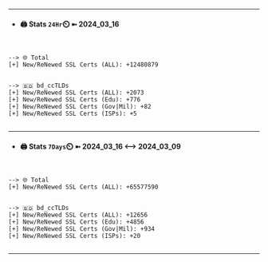 

---
- #### 🖨️ **Stats** `24Hr`⏲️ ➼ 2024_03_16
```console


--> 🌐 Total
[+] New/ReNewed SSL Certs (ALL): +12480879


--> 🇧🇩 bd_ccTLDs
[+] New/ReNewed SSL Certs (ALL): +2073
[+] New/ReNewed SSL Certs (Edu): +776
[+] New/ReNewed SSL Certs (Gov|Mil): +82
[+] New/ReNewed SSL Certs (ISPs): +5


```

---
- #### 🖨️ **Stats** `7Days`⏲️ ➼ 2024_03_16 <--> 2024_03_09
```console


--> 🌐 Total
[+] New/ReNewed SSL Certs (ALL): +65577590


--> 🇧🇩 bd_ccTLDs
[+] New/ReNewed SSL Certs (ALL): +12656
[+] New/ReNewed SSL Certs (Edu): +4856
[+] New/ReNewed SSL Certs (Gov|Mil): +934
[+] New/ReNewed SSL Certs (ISPs): +20


```

---


